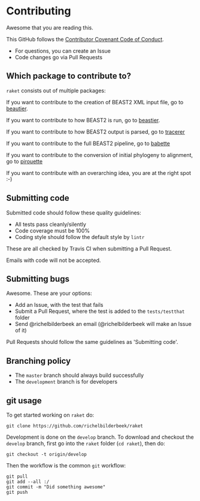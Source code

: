 # Contributing

Awesome that you are reading this.

This GitHub follows the [Contributor Covenant Code of Conduct](doc/code_of_conduct.md).

 * For questions, you can create an Issue
 * Code changes go via Pull Requests

## Which package to contribute to?

`raket` consists out of multiple packages:

If you want to contribute to the creation of BEAST2 XML input file,
go to [beautier](https://github.com/ropensci/beautier/blob/master/CONTRIBUTING.md).

If you want to contribute to how BEAST2 is run,
go to [beastier](https://github.com/ropensci/beastier/blob/master/CONTRIBUTING.md).

If you want to contribute to how BEAST2 output is parsed,
go to [tracerer](https://github.com/ropensci/tracerer/blob/master/CONTRIBUTING.md)

If you want to contribute to the full BEAST2 pipeline,
go to [babette](https://github.com/richelbilderbeek/babette/blob/master/CONTRIBUTING.md)

If you want to contribute to the conversion of initial phylogeny to alignment,
go to [pirouette](https://github.com/richelbilderbeek/pirouette/blob/master/CONTRIBUTING.md)

If you want to contribute with an overarching idea, you are at the right spot :-) 

## Submitting code

Submitted code should follow these quality guidelines:

 * All tests pass cleanly/silently
 * Code coverage must be 100%
 * Coding style should follow the default style by `lintr`

These are all checked by Travis CI when submitting
a Pull Request. 

Emails with code will not be accepted.

## Submitting bugs

Awesome. These are your options:

 * Add an Issue, with the test that fails
 * Submit a Pull Request, where the test is added to the `tests/testthat` folder
 * Send @richelbilderbeek an email (@richelbilderbeek will make an Issue of it)

Pull Requests should follow the same guidelines as 'Submitting code'.

## Branching policy

 * The `master` branch should always build successfully
 * The `development` branch is for developers

## git usage

To get started working on `raket` do:

```
git clone https://github.com/richelbilderbeek/raket
```

Development is done on the `develop` branch. 
To download and checkout the `develop` branch, 
first go into the `raket` folder (`cd raket`), then do:

```
git checkout -t origin/develop
```

Then the workflow is the common `git` workflow:

```
git pull
git add --all :/
git commit -m "Did something awesome"
git push
```
